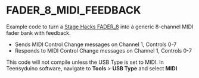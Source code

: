 # FADER_8_MIDI_FEEDBACK
 
Example code to turn a [Stage Hacks FADER_8](https://www.stagehacks.com/store/p/5yt9wdkipr0sifzmb9u53mt62kkpkz) into a generic 8-channel MIDI fader bank with feedback.

- Sends MIDI Control Change messages on Channel 1, Controls 0-7
- Responds to MIDI Control Change messages on Channel 1, Controls 0-7

This code will not compile unless the USB Type is set to MIDI. In Teensyduino software, navigate to **Tools** > **USB Type** and select **MIDI**
